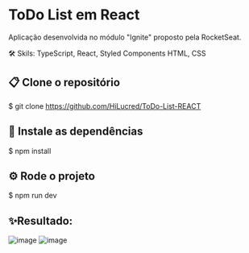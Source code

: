 # ToDo List em React

Aplicação desenvolvida no módulo "Ignite" proposto pela RocketSeat.

🛠️ Skils: TypeScript, React, Styled Components HTML, CSS


## 📋 Clone o repositório
$ git clone https://github.com/HiLucred/ToDo-List-REACT


## 🔧 Instale as dependências
$ npm install

 
## ⚙️ Rode o projeto
$ npm run dev
 

## ✨Resultado:

![image](https://user-images.githubusercontent.com/90939916/191863652-6527ca61-3109-487b-880a-9f9494de177a.png)
![image](https://user-images.githubusercontent.com/90939916/191863689-223b9e91-648f-4fbf-843e-50924dd42796.png)
